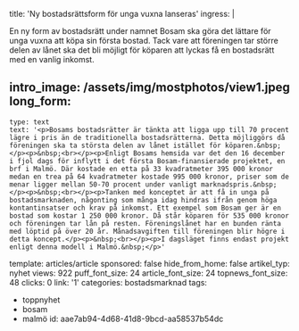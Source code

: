 title: 'Ny bostadsrättsform för unga vuxna lanseras'
ingress: |
  <p>En ny form av bostadsrätt under namnet Bosam ska göra det lättare för unga vuxna att köpa sin första bostad. Tack vare att föreningen tar större delen av lånet ska det bli möjligt för köparen att lyckas få en bostadsrätt med en vanlig inkomst.
  </p>
  
intro_image: /assets/img/mostphotos/view1.jpeg
long_form:
  -
    type: text
    text: '<p>Bosams bostadsrätter är tänkta att ligga upp till 70 procent lägre i pris än de traditionella bostadsrätterna. Detta möjliggörs då föreningen ska ta största delen av lånet istället för köparen.&nbsp;</p><p>&nbsp;<br></p><p>Enligt Bosams hemsida var det den 16 december i fjol dags för inflytt i det första Bosam-finansierade projektet, en brf i Malmö. Där kostade en etta på 33 kvadratmeter 395 000 kronor medan en trea på 64 kvadratmeter kostade 995 000 kronor, priser som de menar ligger mellan 50-70 procent under vanligt marknadspris.&nbsp;</p><p>&nbsp;<br></p><p>Tanken med konceptet är att få in unga på bostadsmarknaden, någonting som många idag hindras ifrån genom höga kontantinsatser och krav på inkomst. Ett exempel som Bosam ger är en bostad som kostar 1 250 000 kronor. Då står köparen för 535 000 kronor och föreningen tar lån på resten. Föreningslånet har en bunden ränta med löptid på över 20 år. Månadsavgiften till föreningen blir högre i detta koncept.</p><p>&nbsp;<br></p><p>I dagsläget finns endast projekt enligt denna modell i Malmö.&nbsp;</p>'
template: articles/article
sponsored: false
hide_from_home: false
artikel_typ: nyhet
views: 922
puff_font_size: 24
article_font_size: 24
topnews_font_size: 48
clicks: 0
link: '1'
categories: bostadsmarknad
tags:
  - toppnyhet
  - bosam
  - malmö
id: aae7ab94-4d68-41d8-9bcd-aa58537b54dc
